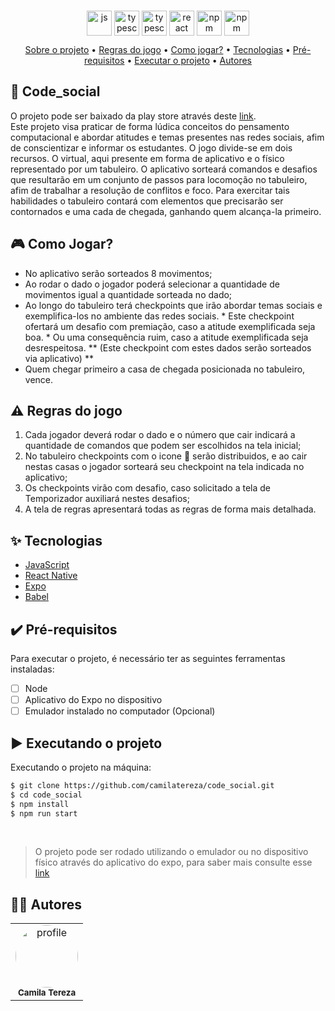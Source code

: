 ###
<div align="center" display="flex" style="justify-content:flex-start;">
      <img align="center" alt="js" height="40" width="40" src="https://cdn.jsdelivr.net/gh/devicons/devicon/icons/javascript/javascript-original.svg" />
      <img align="center" alt="typescript" height="40" width="40" src="https://cdn.jsdelivr.net/gh/devicons/devicon/icons/java/java-original.svg" />
      <img align="center" alt="typescript" height="40" width="40" src="https://cdn.jsdelivr.net/gh/devicons/devicon/icons/objectivec/objectivec-plain.svg" />
      <img align="center" alt="react" height="40" width="40" src="https://cdn.jsdelivr.net/gh/devicons/devicon/icons/react/react-original-wordmark.svg" />
      <img align="center" alt="npm" height="40" width="40" src="https://cdn.jsdelivr.net/gh/devicons/devicon/icons/npm/npm-original-wordmark.svg" />
      <img align="center" alt="npm" height="40" width="40" src="https://cdn.jsdelivr.net/gh/devicons/devicon/icons/babel/babel-original.svg" />
</div>

<p align="center">
 <a href="#desc">Sobre o projeto</a> •
 <a href="#roles">Regras do jogo</a> •
 <a href="#howtogame">Como jogar?</a> •
 <a href="#tecnologias">Tecnologias</a> • 
 <a href="#prerequisitos">Pré-requisitos</a> • 
 <a href="#executando">Executar o projeto</a> • 
 <a href="#autor">Autores</a>
</p>

<div id="desc"/>

## 📝 Code_social
O projeto pode ser baixado da play store através deste [link](http://play.google.com). <br>
Este projeto visa praticar de forma lúdica conceitos do pensamento computacional e abordar atitudes e temas presentes nas redes sociais, afim de conscientizar e informar os estudantes.
O jogo divide-se em dois recursos. O virtual, aqui presente em forma de aplicativo e o físico representado por um tabuleiro. O aplicativo sorteará comandos e desafios que resultarão em um conjunto de passos para locomoção no tabuleiro, afim de trabalhar a resolução de conflitos e foco. Para exercitar tais habilidades o tabuleiro contará com elementos que precisarão ser contornados e uma cada de chegada, ganhando quem alcança-la primeiro. 

<div id="howtogame"/>

## 🎮 Como Jogar?
* No aplicativo serão sorteados 8 movimentos;
* Ao rodar o dado o jogador poderá selecionar a quantidade de movimentos igual a quantidade sorteada no dado;
* Ao longo do tabuleiro terá checkpoints que irão abordar temas sociais e exemplifica-los no ambiente das redes sociais. 
      * Este checkpoint ofertará um desafio com premiação, caso a atitude exemplificada seja boa.
      * Ou uma consequência ruim, caso a atitude exemplificada seja desrespeitosa.
      ** (Este checkpoint com estes dados serão sorteados via aplicativo) **
* Quem chegar primeiro a casa de chegada posicionada no tabuleiro, vence.


<div id="roles"/>

## ⚠️ Regras do jogo
1. Cada jogador deverá rodar o dado e o número que cair indicará a quantidade de comandos que podem ser escolhidos na tela inicial;
2. No tabuleiro checkpoints com o icone 👀 serão distribuidos, e ao cair nestas casas o jogador sorteará seu checkpoint na tela indicada no aplicativo;
3. Os checkpoints virão com desafio, caso solicitado a tela de Temporizador auxiliará nestes desafios;
4. A tela de regras apresentará todas as regras de forma mais detalhada.

<div id="tecnologias"/>

## ✨ Tecnologias

-   [JavaScript](https://www.javascript.com/)
-   [React Native](https://reactnative.dev/)
-   [Expo](https://expo.dev/)
-   [Babel](https://babeljs.io/)

<div id="prerequisitos"/>

## ✔️ Pré-requisitos
Para executar o projeto, é necessário ter as seguintes ferramentas instaladas:
-   [ ] Node
-   [ ] Aplicativo do Expo no dispositivo 
-   [ ] Emulador instalado no computador (Opcional)

<div id="executando" />

## ▶️ Executando o projeto

Executando o projeto na máquina:

```sh
$ git clone https://github.com/camilatereza/code_social.git
$ cd code_social
$ npm install
$ npm run start
```
<br>

> O projeto pode ser rodado utilizando o emulador ou no dispositivo físico através do aplicativo do expo, para saber mais consulte esse [link](https://rogercruz.medium.com/react-native-com-expo-um-exemplo-40e5574c6904)

<div id="autor" />

## 👩‍💻 Autores

<table>
   <tr>
     <td align="center">
        <a href="https://github.com/camilatereza">
         <img style="border-radius: 50%;" src="https://github.com/camilatereza.png" width="100px;" alt="profile"/>
        </a>
        <br/><sub><b>Camila Tereza</b></sub>
     </td>
   </tr>
</table>
